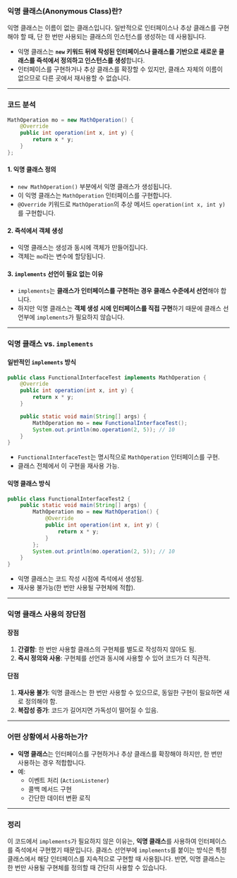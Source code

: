 
### **익명 클래스(Anonymous Class)란?**

익명 클래스는 이름이 없는 클래스입니다. 일반적으로 인터페이스나 추상 클래스를 구현해야 할 때, 단 한 번만 사용되는 클래스의 인스턴스를 생성하는 데 사용됩니다.

- 익명 클래스는 **`new` 키워드 뒤에 작성된 인터페이스나 클래스를 기반으로 새로운 클래스를 즉석에서 정의하고 인스턴스를 생성**합니다.
- 인터페이스를 구현하거나 추상 클래스를 확장할 수 있지만, 클래스 자체의 이름이 없으므로 다른 곳에서 재사용할 수 없습니다.

---

### **코드 분석**

```java
MathOperation mo = new MathOperation() {
    @Override
    public int operation(int x, int y) {
        return x * y;
    }
};
```

#### 1. **익명 클래스 정의**
- `new MathOperation()` 부분에서 익명 클래스가 생성됩니다.
- 이 익명 클래스는 `MathOperation` 인터페이스를 구현합니다.
- `@Override` 키워드로 `MathOperation`의 추상 메서드 `operation(int x, int y)`를 구현합니다.

#### 2. **즉석에서 객체 생성**
- 익명 클래스는 생성과 동시에 객체가 만들어집니다.
- 객체는 `mo`라는 변수에 할당됩니다.

#### 3. **`implements` 선언이 필요 없는 이유**
- `implements`는 **클래스가 인터페이스를 구현하는 경우 클래스 수준에서 선언**해야 합니다.
- 하지만 익명 클래스는 **객체 생성 시에 인터페이스를 직접 구현**하기 때문에 클래스 선언부에 `implements`가 필요하지 않습니다.

---

### **익명 클래스 vs. `implements`**

#### **일반적인 `implements` 방식**
```java
public class FunctionalInterfaceTest implements MathOperation {
    @Override
    public int operation(int x, int y) {
        return x * y;
    }

    public static void main(String[] args) {
        MathOperation mo = new FunctionalInterfaceTest();
        System.out.println(mo.operation(2, 5)); // 10
    }
}
```

- `FunctionalInterfaceTest`는 명시적으로 `MathOperation` 인터페이스를 구현.
- 클래스 전체에서 이 구현을 재사용 가능.

#### **익명 클래스 방식**
```java
public class FunctionalInterfaceTest2 {
    public static void main(String[] args) {
        MathOperation mo = new MathOperation() {
            @Override
            public int operation(int x, int y) {
                return x * y;
            }
        };
        System.out.println(mo.operation(2, 5)); // 10
    }
}
```

- 익명 클래스는 코드 작성 시점에 즉석에서 생성됨.
- 재사용 불가능(한 번만 사용될 구현체에 적합).

---

### **익명 클래스 사용의 장단점**

#### **장점**
1. **간결함**: 한 번만 사용할 클래스의 구현체를 별도로 작성하지 않아도 됨.
2. **즉시 정의와 사용**: 구현체를 선언과 동시에 사용할 수 있어 코드가 더 직관적.

#### **단점**
1. **재사용 불가**: 익명 클래스는 한 번만 사용할 수 있으므로, 동일한 구현이 필요하면 새로 정의해야 함.
2. **복잡성 증가**: 코드가 길어지면 가독성이 떨어질 수 있음.

---

### **어떤 상황에서 사용하는가?**

- **익명 클래스**는 인터페이스를 구현하거나 추상 클래스를 확장해야 하지만, 한 번만 사용하는 경우 적합합니다.
- 예:
    - 이벤트 처리 (`ActionListener`)
    - 콜백 메서드 구현
    - 간단한 데이터 변환 로직

---

### **정리**

이 코드에서 `implements`가 필요하지 않은 이유는, **익명 클래스**를 사용하여 인터페이스를 즉석에서 구현했기 때문입니다. 클래스 선언부에 `implements`를 붙이는 방식은 특정 클래스에서 해당 인터페이스를 지속적으로 구현할 때 사용됩니다. 반면, 익명 클래스는 한 번만 사용될 구현체를 정의할 때 간단히 사용할 수 있습니다.